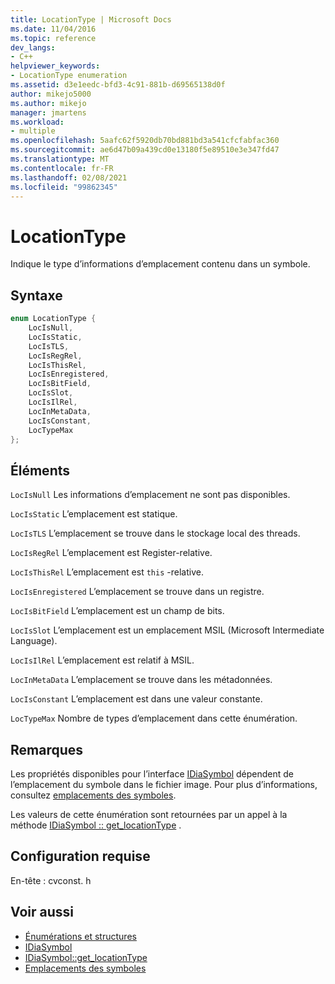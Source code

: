 ```yaml
---
title: LocationType | Microsoft Docs
ms.date: 11/04/2016
ms.topic: reference
dev_langs:
- C++
helpviewer_keywords:
- LocationType enumeration
ms.assetid: d3e1eedc-bfd3-4c91-881b-d69565138d0f
author: mikejo5000
ms.author: mikejo
manager: jmartens
ms.workload:
- multiple
ms.openlocfilehash: 5aafc62f5920db70bd881bd3a541cfcfabfac360
ms.sourcegitcommit: ae6d47b09a439cd0e13180f5e89510e3e347fd47
ms.translationtype: MT
ms.contentlocale: fr-FR
ms.lasthandoff: 02/08/2021
ms.locfileid: "99862345"
---
```

# <a name="locationtype"></a>LocationType
Indique le type d’informations d’emplacement contenu dans un symbole.

## <a name="syntax"></a>Syntaxe

```C++
enum LocationType {
    LocIsNull,
    LocIsStatic,
    LocIsTLS,
    LocIsRegRel,
    LocIsThisRel,
    LocIsEnregistered,
    LocIsBitField,
    LocIsSlot,
    LocIsIlRel,
    LocInMetaData,
    LocIsConstant,
    LocTypeMax
};
```

## <a name="elements"></a>Éléments
`LocIsNull` Les informations d’emplacement ne sont pas disponibles.

`LocIsStatic` L’emplacement est statique.

`LocIsTLS` L’emplacement se trouve dans le stockage local des threads.

`LocIsRegRel` L’emplacement est Register-relative.

`LocIsThisRel` L’emplacement est `this` -relative.

`LocIsEnregistered` L’emplacement se trouve dans un registre.

`LocIsBitField` L’emplacement est un champ de bits.

`LocIsSlot` L’emplacement est un emplacement MSIL (Microsoft Intermediate Language).

`LocIsIlRel` L’emplacement est relatif à MSIL.

`LocInMetaData` L’emplacement se trouve dans les métadonnées.

`LocIsConstant` L’emplacement est dans une valeur constante.

`LocTypeMax` Nombre de types d’emplacement dans cette énumération.

## <a name="remarks"></a>Remarques
Les propriétés disponibles pour l’interface [IDiaSymbol](../../debugger/debug-interface-access/idiasymbol.md) dépendent de l’emplacement du symbole dans le fichier image. Pour plus d’informations, consultez [emplacements des symboles](../../debugger/debug-interface-access/symbol-locations.md).

Les valeurs de cette énumération sont retournées par un appel à la méthode [IDiaSymbol :: get_locationType](../../debugger/debug-interface-access/idiasymbol-get-locationtype.md) .

## <a name="requirements"></a>Configuration requise
En-tête : cvconst. h

## <a name="see-also"></a>Voir aussi
- [Énumérations et structures](../../debugger/debug-interface-access/enumerations-and-structures.md)
- [IDiaSymbol](../../debugger/debug-interface-access/idiasymbol.md)
- [IDiaSymbol::get_locationType](../../debugger/debug-interface-access/idiasymbol-get-locationtype.md)
- [Emplacements des symboles](../../debugger/debug-interface-access/symbol-locations.md)
